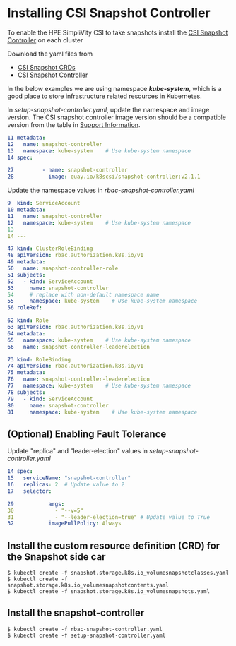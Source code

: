 <!-- markdownlint-disable MD014 -->
# Installing CSI Snapshot Controller

To enable the HPE SimpliVity CSI to take snapshots install the [CSI Snapshot Controller](https://github.com/kubernetes-csi/external-snapshotter) on each cluster

Download the yaml files from

- [CSI Snapshot CRDs](https://github.com/kubernetes-csi/external-snapshotter/tree/master/client/config/crd)
- [CSI Snapshot Controller](https://github.com/kubernetes-csi/external-snapshotter/tree/master/deploy/kubernetes/snapshot-controller)

In the below examples we are using namespace ***kube-system***, which is a good place to store infrastructure related resources in Kubernetes.

In *setup-snapshot-controller.yaml*, update the namespace and image version. The CSI snapshot controller image version should be a compatible version from the table in [Support Information](../../support-information.md).

```yaml
11 metadata:
12   name: snapshot-controller
13   namespace: kube-system    # Use kube-system namespace
14 spec:
```

```yaml
27         - name: snapshot-controller
28           image: quay.io/k8scsi/snapshot-controller:v2.1.1
```

Update the namespace values in *rbac-snapshot-controller.yaml*

```yaml
9  kind: ServiceAccount
10 metadata:
11   name: snapshot-controller
12   namespace: kube-system    # Use kube-system namespace
13
14 ---
```

```yaml
47 kind: ClusterRoleBinding
48 apiVersion: rbac.authorization.k8s.io/v1
49 metadata:
50   name: snapshot-controller-role
51 subjects:
52   - kind: ServiceAccount
53     name: snapshot-controller
54     # replace with non-default namespace name
55     namespace: kube-system    # Use kube-system namespace
56 roleRef:
```

```yaml
62 kind: Role
63 apiVersion: rbac.authorization.k8s.io/v1
64 metadata:
65   namespace: kube-system    # Use kube-system namespace
66   name: snapshot-controller-leaderelection
```

```yaml
73 kind: RoleBinding
74 apiVersion: rbac.authorization.k8s.io/v1
75 metadata:
76   name: snapshot-controller-leaderelection
77   namespace: kube-system    # Use kube-system namespace
78 subjects:
79   - kind: ServiceAccount
80     name: snapshot-controller
81     namespace: kube-system    # Use kube-system namespace
```

## (Optional) Enabling Fault Tolerance

Update "replica" and "leader-election" values in *setup-snapshot-controller.yaml*

```yaml
14 spec:
15   serviceName: "snapshot-controller"
16   replicas: 2  # Update value to 2
17   selector:
```

```yaml
29           args:
30             - "--v=5"
31             - "--leader-election=true" # Update value to True
32           imagePullPolicy: Always
```

## Install the custom resource definition (CRD) for the Snapshot side car

```text
$ kubectl create -f snapshot.storage.k8s.io_volumesnapshotclasses.yaml
$ kubectl create -f snapshot.storage.k8s.io_volumesnapshotcontents.yaml
$ kubectl create -f snapshot.storage.k8s.io_volumesnapshots.yaml
```

## Install the snapshot-controller

```text
$ kubectl create -f rbac-snapshot-controller.yaml
$ kubectl create -f setup-snapshot-controller.yaml
```
